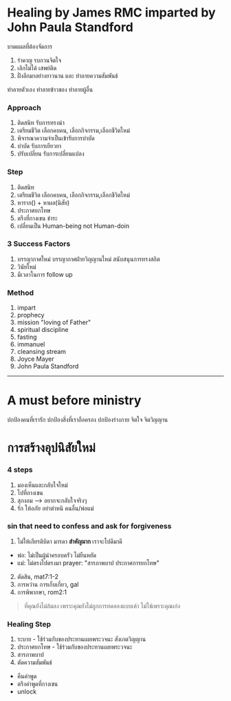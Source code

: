 # Healing by James RMC imparted by John Paula Standford

บาดแผลที่ต้องจัดการ
1. รำคาญ รบกวนจิตใจ
2. เลิกไม่ได้ เสพย์ติด
3. ฝั่งลึกมาอย่างยาวนาน และ ทำลายความสัมพันธ์

ทำลายตัวเอง
ทำลายข้าวของ
ทำลายผู้อื่น

### Approach
1. ติดสนิท รับการทรงนำ
2. เตรียมชีวิต เลือกคบคน, เลือกกิจกรรม,เลือกชีวิตใหม่ 
3. พิจารณาความจำเป็นเข้ารับการบำบัด 
4. บำบัด รับการเยียวยา
5. ปรับเปลี่ยน รับการเปลี่ยนแปลง

### Step
1. ติดสนิท
2. เตรียมชีวิต เลือกคบคน, เลือกกิจกรรม,เลือกชีวิตใหม่ 
3. หาราก() + หาผล(นิสัย)
4. ประกาศยกโทษ
5. ตรึงที่กางเขน ชำระ
6. เปลี่ยนเป็น Human-being not Human-doin

### 3 Success Factors 
1. บรรญากาศใหม่ บรรญากาศฝ่ายวิญญานใหม่ สนับสนุนการทรงสถิต
2. วินัยใหม่
3. มีเวลาในการ follow up


### Method
1. impart
2. prophecy 
3. mission "loving of Father"
4. spiritual discipline
5. fasting
6. immanuel
7. cleansing stream
8. Joyce Mayer 
9. John Paula Standford

---
# A must before ministry
ปกป้องคนที่เรารัก
ปกป้องสิ่งที่เราถือครอง
ปกป้องร่างกาย จิตใจ จิตวิญญาน

# การสร้างอุปนิสัยใหม่

### 4 steps 
1. มองเห็นและกลับใจใหม่ 
2. ไปที่กางเขน
3. สุกงอม --> อยากจะกลับใจจริงๆ 
4. รัก ให้อภัย อย่าตำหนิ คนอื่น/พ่อแม่


### sin that need to confess and ask for forgiveness
1. ไม่ให้เกียรติบิดา มารดา **สำคัญมาก** เราจะไปดีมาดี 

- พ่อ: ไม่เป็นผู้นำครอบครัว ไม่ยืนหยัด 
- แม่: ไม่ตรงไปตรงมา
prayer: "สารภาพบาป ประกาศการยกโทษ"

2. ตัดสิน, mat7:1-2
3. การหว่าน การเก็บเกี่ยว, gal
4. การพิพากษา, rom2:1

> ที่คุณยังไม่ล้มลง เพราะคุณยังไม่ถูกการทดลองแบบเค้า ไม่ใช่เพราะคุณเก่ง

### Healing Step 
1. ระบาย - ใช้ร่วมกับของประทานเผยพระวจนะ สังเกตวิญญาน
2. ประกาศยกโทษ - ใช้ร่วมกับของประทานเผยพระวจนะ 
3. สารภาพบาป 
4. ตัดความสัมพันธ์
- คืนคำพูด
- ตรึงคำพูดที่กางเขน
- unlock 